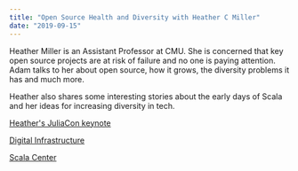 ```yaml
---
title: "Open Source Health and Diversity with Heather C Miller"
date: "2019-09-15"
---
```


Heather Miller is an Assistant Professor at CMU. She is concerned that key open source projects are at risk of failure and no one is paying attention. Adam talks to her about open source, how it grows, the diversity problems it has and much more.

Heather also shares some interesting stories about the early days of Scala and her ideas for increasing diversity in tech.

[Heather's JuliaCon keynote](https://www.youtube.com/watch?v=b_743P8XuvA)

[Digital Infrastructure](https://www.fordfoundation.org/about/library/reports-and-studies/roads-and-bridges-the-unseen-labor-behind-our-digital-infrastructure/)

[Scala Center](https://scala.epfl.ch/)
